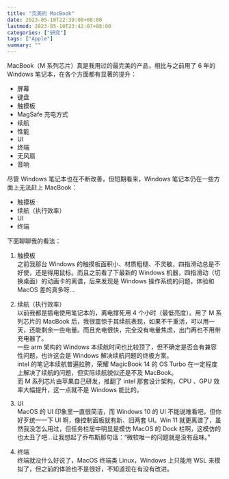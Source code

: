 ```yaml
---
title: "完美的 MacBook"
date: 2023-05-10T22:39:08+08:00
lastmod: 2023-05-10T23:42:07+08:00
categories: ["研究"]
tags: ["Apple"]
summary: ""
---
```


MacBook（M 系列芯片）真是我用过的最完美的产品，相比与之前用了 6 年的 Windows 笔记本，在各个方面都有显著的提升：
- 屏幕
- 键盘
- 触摸板
- MagSafe 充电方式
- 续航
- 性能
- UI
- 终端
- 无风扇
- 音响

尽管 Windows 笔记本也在不断改善，但短期看来，Windows 笔记本仍在一些方面上无法赶上 MacBook：
- 触摸板
- 续航（执行效率）
- UI
- 终端

下面聊聊我的看法：

1. 触摸板  
之前我那台 Windows 的触摸板面积小、材质粗糙、不灵敏，四指滑动总是不好使，还是得用鼠标。而且之前看了下最新的 Windows 机器，四指滑动（切换桌面）的动画卡的离谱，后来发现是 Windows 操作系统的问题，体验和 MacOS 差的真多呀...

2. 续航（执行效率）  
以前我都是插电使用笔记本的，离电撑死用 4 个小时（最低亮度）。用了 M 系列芯片的 MacBook 后，我很震惊于其续航表现，如果不干重活，可以用一天，还能剩余一些电量。而且充电很快，完全没有电量焦虑，出门再也不用带充电器了。  
一些 arm 架构的 Windows 本续航时间也比较顶了，但不确定是否会有兼容性问题，也许这会是 Windows 解决续航问题的终极方案。  
intel 的笔记本续航普遍拉胯，荣耀 MagicBook 14 的 OS Turbo 在一定程度上解决了续航的问题，但实际续航貌似还是不及 MacBook。  
而 M 系列芯片由苹果自己研发，推翻了 intel 那套设计架构，CPU 、GPU 效率大幅提升，这一点就不是 Windows 能比的。

3. UI  
MacOS 的 UI 印象里一直很简洁，而 Windows 10 的 UI 不能说难看吧，但你好歹统一一下 UI 啊，像控制面板就有新、旧两套 UI。Win 11 就更离谱了，虽然我没怎么用过，但任务栏居中明显是模仿 MacOS 的 Dock 栏啊，这模仿的也太丑了吧...让我想起了乔布斯那句话：“微软唯一的问题就是没有品味。”

5. 终端  
终端就没什么好说了，MacOS 终端类 Linux，Windows 上只能用 WSL 来模拟了，但之前的体验也不是很好，不知道现在有没有改进。

